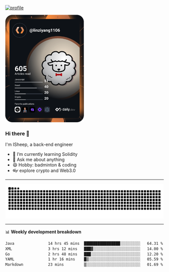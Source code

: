 [![profile](https://user-images.githubusercontent.com/54968314/208005045-e4b42f3b-833d-4242-bfcc-e764865553a2.svg)](https://www.calligrapher.ai/)

<a href="https://app.daily.dev/linziyang1106"><img src="/devcard.png" width="250" alt="ISheep's Dev Card"/></a>

### Hi there 🐏

I'm ISheep, a back-end engineer

- 🔭 I’m currently learning Solidity
- 💬 Ask me about anything
- 😄 Hobby: badminton & coding
- 👓 explore crypto and Web3.0

-------

![](https://raw.githubusercontent.com/ISheepp/ISheepp/output/github-contribution-grid-snake.svg)

-------

📊 **Weekly development breakdown**
<!--START_SECTION:waka-->

```txt
Java               14 hrs 45 mins  ████████████████░░░░░░░░░   64.31 %
XML                3 hrs 12 mins   ███▓░░░░░░░░░░░░░░░░░░░░░   14.00 %
Go                 2 hrs 48 mins   ███░░░░░░░░░░░░░░░░░░░░░░   12.20 %
YAML               1 hr 16 mins    █▒░░░░░░░░░░░░░░░░░░░░░░░   05.59 %
Markdown           23 mins         ▒░░░░░░░░░░░░░░░░░░░░░░░░   01.69 %
```

<!--END_SECTION:waka-->
